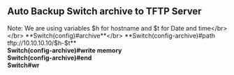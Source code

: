 ## Auto Backup Switch archive to TFTP Server

Note: We are using variables $h for hostname and $t for Date and time</br></br>
**Switch(config)#archive**</br>
**Switch(config-archive)#path tftp://10.10.10.10/$h-$t**</br>
**Switch(config-archive)#write memory**</br>
**Switch(config-archive)#end**</br>
**Switch#wr**</br>
